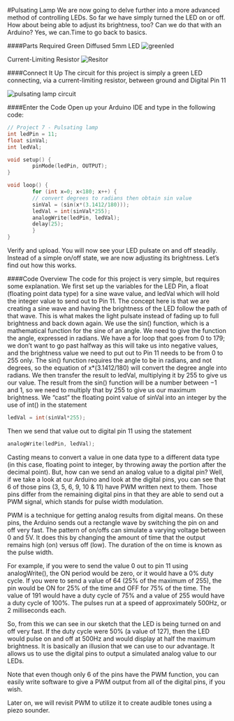 #Pulsating Lamp
We are now going to delve further into a more advanced method of controlling LEDs. So far we have simply turned the LED on or off. How about being able to adjust its brightness, too? Can we do that with an Arduino? Yes, we can.Time to go back to basics.

####Parts Required
Green Diffused 5mm LED  ![greenled](https://cloud.githubusercontent.com/assets/3673943/3585742/7f60e948-0c29-11e4-95fd-611c5bb211bd.jpg)

Current-Limiting Resistor  ![Resitor](https://cloud.githubusercontent.com/assets/3673943/3584986/ebd6ee14-0c20-11e4-9095-93822c64d14a.jpg)

####Connect It Up
The circuit for this project is simply a green LED connecting, via a current-limiting resistor, between ground and Digital Pin 11

![pulsating lamp circuit](https://cloud.githubusercontent.com/assets/3673943/3585815/2259e280-0c2a-11e4-83f2-ae97c68dded8.jpg)

####Enter the Code
Open up your Arduino IDE and type in the following code:
```c
// Project 7 - Pulsating lamp
int ledPin = 11;
float sinVal;
int ledVal;

void setup() {
        pinMode(ledPin, OUTPUT);
}

void loop() {
        for (int x=0; x<180; x++) {
        // convert degrees to radians then obtain sin value
        sinVal = (sin(x*(3.1412/180)));
        ledVal = int(sinVal*255);
        analogWrite(ledPin, ledVal);
        delay(25);
        }
}
```

Verify and upload. You will now see your LED pulsate on and off steadily. Instead of a simple on/off state, we are now adjusting its brightness. Let’s find out how this works.

####Code Overview
The code for this project is very simple, but requires some explanation.
We first set up the variables for the LED Pin, a float (floating point data type) for a sine wave value, and ledVal which will hold the integer value to send out to Pin 11.
The concept here is that we are creating a sine wave and having the brightness of the LED follow the path of that wave. This is what makes the light pulsate instead of fading up to full brightness and back down again.
We use the sin() function, which is a mathematical function for the sine of an angle. We need to give the function the angle, expressed in radians. We have a for loop that goes from 0 to 179; we don’t want to go past halfway as this will take us into negative values, and the brightness value we need to put out to Pin 11 needs to be from 0 to 255 only.
The sin() function requires the angle to be in radians, and not degrees, so the equation of x*(3.1412/180) will convert the degree angle into radians. We then transfer the result to ledVal, multiplying it by 255 to give us our value. The result from the sin() function will be a number between −1 and 1, so we need to multiply that by 255 to give us our maximum brightness. We “cast” the floating point value of sinVal into an integer by the use of int() in the statement

```c
ledVal = int(sinVal*255);
```

Then we send that value out to digital pin 11 using the statement

```c
analogWrite(ledPin, ledVal);
```

Casting means to convert a value in one data type to a different data type (in this case, floating point to integer, by throwing away the portion after the decimal point). But, how can we send an analog value to a digital pin? Well, if we take a look at our Arduino and look at the digital pins, you can see that 6 of those pins (3, 5, 6, 9, 10 & 11) have PWM written next to them. Those pins differ from the remaining digital pins in that they are able to send out a PWM signal, which stands for pulse width modulation.

PWM is a technique for getting analog results from digital means. On these pins, the Arduino sends out a rectangle wave by switching the pin on and off very fast. The pattern of on/offs can simulate a varying voltage between 0 and 5V. It does this by changing the amount of time that the output remains high (on) versus off (low). The duration of the on time is known as the pulse width.

For example, if you were to send the value 0 out to pin 11 using analogWrite(), the ON period would be zero, or it would have a 0% duty cycle. If you were to send a value of 64 (25% of the maximum of 255), the pin would be ON for 25% of the time and OFF for 75% of the time. The value of 191 would have a duty cycle of 75% and a value of 255 would have a duty cycle of 100%. The pulses run at a speed of approximately 500Hz, or 2 milliseconds each.

So, from this we can see in our sketch that the LED is being turned on and off very fast. If the duty cycle were 50% (a value of 127), then the LED would pulse on and off at 500Hz and would display at half the maximum brightness. It is basically an illusion that we can use to our advantage. It allows us to use the digital pins to output a simulated analog value to our LEDs.

Note that even though only 6 of the pins have the PWM function, you can easily write software to give a PWM output from all of the digital pins, if you wish.

Later on, we will revisit PWM to utilize it to create audible tones using a piezo sounder.


